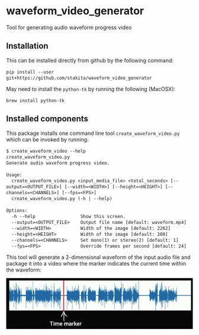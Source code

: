 # waveform_video_generator

Tool for generating audio waveform progress video

## Installation

This can be installed directly from github by the following command:

```
pip install --user git+https://github.com/stakita/waveform_video_generator
```

May need to install the `python-tk` by running the following (MacOSX):
```
brew install python-tk
```

## Installed components

This package installs one command line tool `create_waveform_video.py` which can be invoked by running:

```
$ create_waveform_video --help
create_waveform_video.py
Generate audio waveform progress video.

Usage:
  create_waveform_video.py <input_media_file> <total_seconds> [--output=<OUTPUT_FILE>] [--width=<WIDTH>] [--height=<HEIGHT>] [--channels=<CHANNELS>] [--fps=<FPS>]
  create_waveform_video.py (-h | --help)

Options:
  -h --help                 Show this screen.
  --output=<OUTPUT_FILE>    Output file name [default: waveform.mp4]
  --width=<WIDTH>           Width of the image [default: 2262]
  --height=<HEIGHT>         Width of the image [default: 200]
  --channels=<CHANNELS>     Set mono(1) or stereo(2) [default: 1]
  --fps=<FPS>               Override frames per second [default: 24]
```

This tool will generate a 2-dimensional waveform of the input audio file and package it into a video where the marker indicates the current time within the waveform:

![Example waveform](./docs/example_waveform.png)
